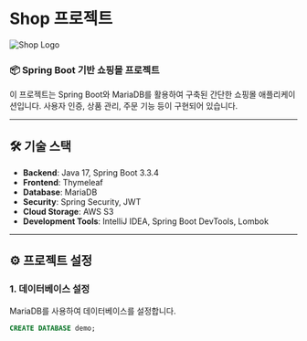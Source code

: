 # Shop 프로젝트

![Shop Logo](https://yourlogo.url) <!-- 프로젝트 로고 이미지 URL -->

### 📦 Spring Boot 기반 쇼핑몰 프로젝트

이 프로젝트는 Spring Boot와 MariaDB를 활용하여 구축된 간단한 쇼핑몰 애플리케이션입니다. 사용자 인증, 상품 관리, 주문 기능 등이 구현되어 있습니다.

---

## 🛠️ 기술 스택

- **Backend**: Java 17, Spring Boot 3.3.4
- **Frontend**: Thymeleaf
- **Database**: MariaDB
- **Security**: Spring Security, JWT
- **Cloud Storage**: AWS S3
- **Development Tools**: IntelliJ IDEA, Spring Boot DevTools, Lombok

---

## ⚙️ 프로젝트 설정

### 1. 데이터베이스 설정
MariaDB를 사용하여 데이터베이스를 설정합니다.

```sql
CREATE DATABASE demo;

